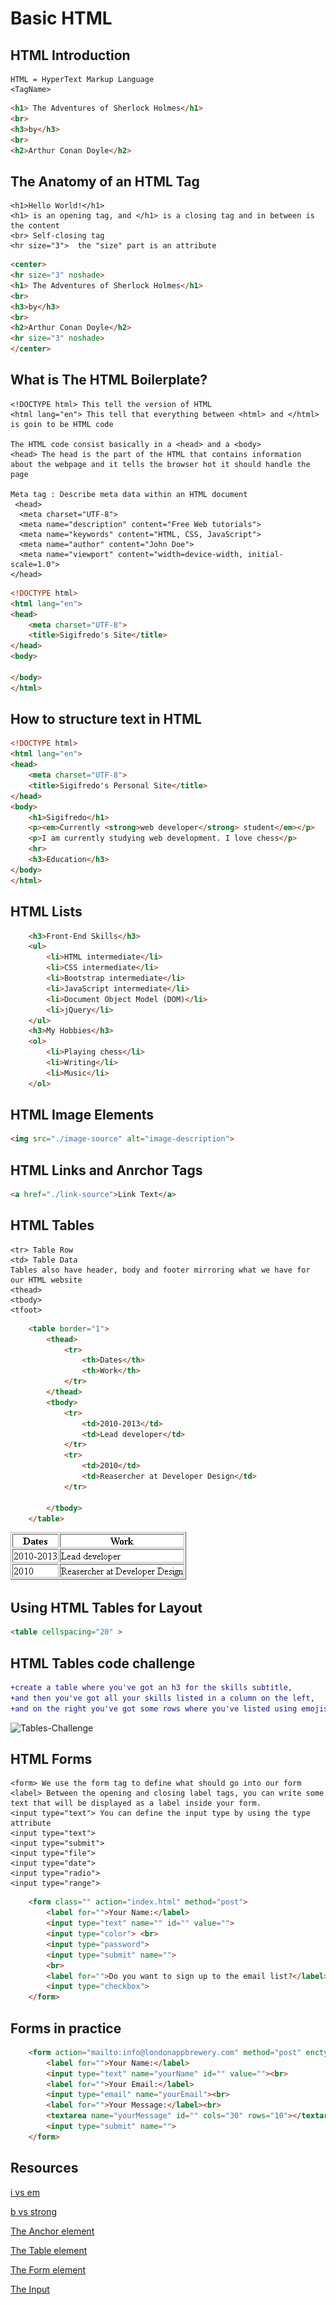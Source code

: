 # Basic HTML

## HTML Introduction
```
HTML = HyperText Markup Language
<TagName>
```
```html
<h1> The Adventures of Sherlock Holmes</h1>
<br>
<h3>by</h3> 
<br>
<h2>Arthur Conan Doyle</h2>
```

## The Anatomy of an HTML Tag
```
<h1>Hello World!</h1>
<h1> is an opening tag, and </h1> is a closing tag and in between is the content
<br> Self-closing tag
<hr size="3">  the "size" part is an attribute
```
```html
<center>
<hr size="3" noshade>
<h1> The Adventures of Sherlock Holmes</h1>
<br>
<h3>by</h3> 
<br>
<h2>Arthur Conan Doyle</h2>
<hr size="3" noshade>
</center>
```

## What is The HTML Boilerplate?
```
<!DOCTYPE html> This tell the version of HTML
<html lang="en"> This tell that everything between <html> and </html> is goin to be HTML code

The HTML code consist basically in a <head> and a <body>
<head> The head is the part of the HTML that contains information about the webpage and it tells the browser hot it should handle the page

Meta tag : Describe meta data within an HTML document
 <head>
  <meta charset="UTF-8">
  <meta name="description" content="Free Web tutorials">
  <meta name="keywords" content="HTML, CSS, JavaScript">
  <meta name="author" content="John Doe">
  <meta name="viewport" content="width=device-width, initial-scale=1.0">
</head> 
```
```html
<!DOCTYPE html>
<html lang="en">
<head>
    <meta charset="UTF-8">
    <title>Sigifredo's Site</title>
</head>
<body>
    
</body>
</html>
```

## How to structure text in HTML
```html
<!DOCTYPE html>
<html lang="en">
<head>
    <meta charset="UTF-8">
    <title>Sigifredo's Personal Site</title>
</head>
<body>
    <h1>Sigifredo</h1>
    <p><em>Currently <strong>web developer</strong> student</em></p>
    <p>I am currently studying web development. I love chess</p>
    <hr>
    <h3>Education</h3>
</body>
</html>
```

## HTML Lists
```html
    <h3>Front-End Skills</h3>
    <ul>
        <li>HTML intermediate</li>
        <li>CSS intermediate</li>
        <li>Bootstrap intermediate</li>
        <li>JavaScript intermediate</li>
        <li>Document Object Model (DOM)</li>
        <li>jQuery</li>
    </ul>
    <h3>My Hobbies</h3>
    <ol>
        <li>Playing chess</li>
        <li>Writing</li>
        <li>Music</li>
    </ol>
```

## HTML Image Elements
```html
<img src="./image-source" alt="image-description">
```

## HTML Links and Anrchor Tags
```html
<a href="./link-source">Link Text</a>
```

## HTML Tables
```
<tr> Table Row
<td> Table Data
Tables also have header, body and footer mirroring what we have for our HTML website
<thead>
<tbody>
<tfoot>
```
```html
    <table border="1">
        <thead>
            <tr>
                <th>Dates</th>
                <th>Work</th>
            </tr>
        </thead>
        <tbody>
            <tr>
                <td>2010-2013</td>
                <td>Lead developer</td>
            </tr>
            <tr>
                <td>2010</td>
                <td>Reasercher at Developer Design</td>
            </tr>

        </tbody>
    </table>
```
![This is an image](/HTML-Tables.png)

## Using HTML Tables for Layout
```html
<table cellspacing="20" >
```

## HTML Tables code challenge
```diff
+create a table where you've got an h3 for the skills subtitle, 
+and then you've got all your skills listed in a column on the left, 
+and on the right you've got some rows where you've listed using emojis to show how familiar you are with each skill ranging from 5 star to 1 star.
```
![Tables-Challenge](https://user-images.githubusercontent.com/93165649/149387413-23ec39bf-0d6f-4ee4-be2e-c5bd828bae95.png)

## HTML Forms
```
<form> We use the form tag to define what should go into our form
<label> Between the opening and closing label tags, you can write some text that will be displayed as a label inside your form.
<input type="text"> You can define the input type by using the type attribute
<input type="text">
<input type="submit">
<input type="file">
<input type="date">
<input type="radio">
<input type="range">
```
```html
    <form class="" action="index.html" method="post">
        <label for="">Your Name:</label>
        <input type="text" name="" id="" value="">
        <input type="color"> <br>
        <input type="password">
        <input type="submit" name="">
        <br>
        <label for="">Do you want to sign up to the email list?</label>
        <input type="checkbox">
    </form>
```

## Forms in practice
```html
    <form action="mailto:info@londonappbrewery.com" method="post" enctype="text/plain">
        <label for="">Your Name:</label>
        <input type="text" name="yourName" id="" value=""><br>
        <label for="">Your Email:</label>
        <input type="email" name="yourEmail"><br>
        <label for="">Your Message:</label><br>
        <textarea name="yourMessage" id="" cols="30" rows="10"></textarea><br>
        <input type="submit" name="">
    </form>
```

## Resources
[i vs em](https://developer.mozilla.org/en-US/docs/Web/HTML/Element/em#%3Ci%3E_vs._%3Cem%3E)
 
[b vs strong](https://developer.mozilla.org/en-US/docs/Web/HTML/Element/strong)
 
[The Anchor element](https://developer.mozilla.org/en-US/docs/Web/HTML/Element/a)
 
[The Table element](https://developer.mozilla.org/en-US/docs/Web/HTML/Element/table)
 
[The Form element](https://developer.mozilla.org/en-US/docs/Web/HTML/Element/form)
 
[The Input](https://developer.mozilla.org/en-US/docs/Web/HTML/Element/input)
